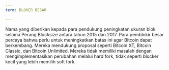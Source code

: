 ```yaml
---
term: BLOKER BESAR

---
```

Nama yang diberikan kepada para pendukung peningkatan ukuran blok selama Perang Blocksize antara tahun 2015 dan 2017. Para pemblokir besar percaya bahwa perlu untuk meningkatkan batas ini agar Bitcoin dapat berkembang. Mereka mendukung proposal seperti Bitcoin XT, Bitcoin Classic, dan Bitcoin Unlimited. Mereka tidak memiliki masalah dengan mengimplementasikan perubahan melalui hard fork, tidak seperti blocker kecil yang lebih memilih soft fork.